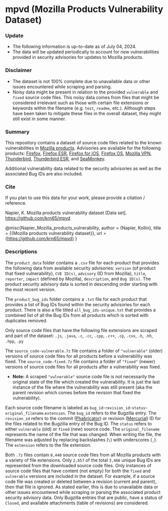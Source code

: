 # mpvd (Mozilla Products Vulnerability Dataset)

### Update
- The following information is up-to-date as of July 04, 2024.
- The data will be updated periodically to account for new vulnerabilities provided in security advisories for updates to Mozilla products.

### Disclaimer
- The dataset is not 100% complete due to unavailable data or other issues encountered while scraping and parsing.
- Noisy data might be present in relation to the provided `vulnerable` and `fixed` source code files. This noisy data comes from files that might be considered irrelevant such as those with certain file extensions or keywords within the filename (e.g. `test`, `readme`, etc.). Although steps have been taken to mitigate these files in the overall dataset, they might still exist in some manner.

### Summary

This repository contains a dataset of source code files related to the known vulnerabilities in [Mozilla products](https://www.mozilla.org/en-US/security/known-vulnerabilities/). Advisories are available for the following products: [Firefox](https://www.mozilla.org/en-US/security/known-vulnerabilities/firefox/), [Firefox ESR](https://www.mozilla.org/en-US/security/known-vulnerabilities/firefox-esr/), [Firefox for iOS](https://www.mozilla.org/en-US/security/known-vulnerabilities/firefox-for-ios/), [Firefox OS](https://www.mozilla.org/en-US/security/known-vulnerabilities/firefox-os/), [Mozilla VPN](https://www.mozilla.org/en-US/security/known-vulnerabilities/mozilla-vpn/), [Thunderbird](https://www.mozilla.org/en-US/security/known-vulnerabilities/thunderbird/), [Thunderbird ESR](https://www.mozilla.org/en-US/security/known-vulnerabilities/thunderbird-esr/), and [SeaMonkey](https://www.mozilla.org/en-US/security/known-vulnerabilities/seamonkey/).

Additional vulnerability data related to the security advisories as well as the associated Bug IDs are also included.

### Cite
If you plan to use this data for your work, please provide a citation / reference.

Napier, K. Mozilla products vulnerability dataset [Data set]. https://github.com/krn65/mpvd

@misc{Napier_Mozilla_products_vulnerability,
author = {Napier, Kollin},
title = {{Mozilla products vulnerability dataset}},
url = {https://github.com/krn65/mpvd}
}

### Descriptions

The `product_data` folder contains a `.csv` file for each product that provides the following data from available security advisories: `version` (of product that fixed vulnerability), `CVE ID(s)`, `advisory` (ID from Mozilla), `title`, `reporter`, `impact` (defined by Mozilla), `description`, and `Bug ID(s)`. The product security advisory data is sorted in descending order starting with the most recent version.

The `product_bug_ids` folder contains a `.txt` file for each product that provides a list of Bug IDs found within the security advisories for each product. There is also a file titled `all_bug_ids-unique.txt` that provides a combined list of all the Bug IDs from all products which is sorted with duplicates removed.

Only source code files that have the following file extensions are scraped and part of the dataset: `.js`, `.java`, `.c`, `.cc`, `.cpp`, `.c++`, `.cp`, `.cxx`, `.h`, `.hh`, `.hpp`, `.py`

The `source_code-vulnerable.7z` file contains a folder of `"vulnerable"` (older) versions of source code files for all products before a vulnerability was fixed. The `source_code-fixed.7z` file contains a folder of `"fixed"` (newer) versions of source code files for all products after a vulnerability was fixed.

- **Note:** A scraped `"vulnerable"` source code file is not necessarily the original state of the file which created the vulnerability. It is just the last instance of the file where the vulnerability was still present (aka the parent revision which comes before the revision that fixed the vulnerability).

Each source code filename is labeled as `bug_id`-`revision_id`-`status`-`original_filename`.`extension`. The `bug_id` refers to the Bugzilla entry. The `revision_id` refers to the commit ([Phabricator](https://phabricator.services.mozilla.com/)) or revision ([Mercurial](https://hg.mozilla.org/)) ID for the files related to the Bugzilla entry of the Bug ID. The `status` refers to either `vulnerable` (old) or `fixed` (new) source code. The `original_filename` represents the name of the file that was changed. When writing the file, the filename was adjusted by replacing backslashes (`\`) with underscores (`_`). The `extension` refers to the file extension.

Both `.7z` files contain `8,440` source code files from all Mozilla products with a variety of file extensions. Only `2,657` of the total `3,466` unique Bug IDs are represented from the downloaded source code files. Only instances of source code files that have content (not empty) for both the `fixed` and `vulnerable` versions are included in the dataset. For example, if a source code file was created or deleted between a revision (current and parent), then that file is ignored. As stated earlier, this is due to unavailable data or other issues encountered while scraping or parsing the associated product security advisory data. Only Bugzilla entries that are public, have a status of `Closed`, and available attachments (table of revisions) are considered.
